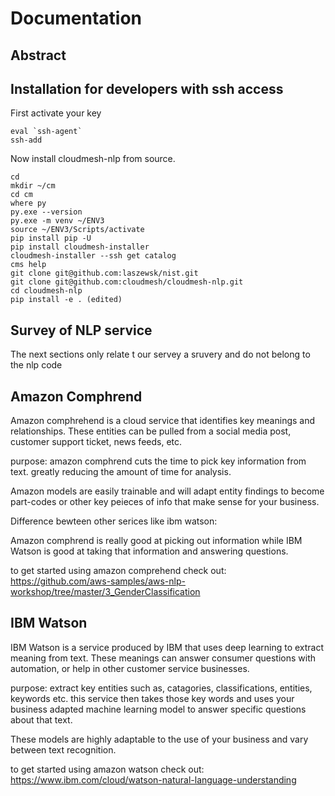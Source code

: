 # Documentation

## Abstract


## Installation for developers with ssh access

First activate your key

```
eval `ssh-agent`
ssh-add
```

Now install cloudmesh-nlp from source.

``` 
cd
mkdir ~/cm
cd cm
where py
py.exe --version
py.exe -m venv ~/ENV3
source ~/ENV3/Scripts/activate
pip install pip -U
pip install cloudmesh-installer
cloudmesh-installer --ssh get catalog
cms help
git clone git@github.com:laszewsk/nist.git
git clone git@github.com:cloudmesh/cloudmesh-nlp.git
cd cloudmesh-nlp
pip install -e . (edited) 
```

## Survey of NLP service

The next sections only relate t our servey a sruvery and do not belong to the nlp code

## Amazon Comphrend

Amazon comphrehend is a cloud service that identifies key meanings and relationships. These entities can be pulled from a social media post, customer support ticket, news feeds, etc.

purpose: amazon comphrend cuts the time to pick key information from text. greatly reducing the amount of time for analysis.

Amazon models are easily trainable and will adapt entity findings to become part-codes or other key peieces of info that make sense for your business.

Difference bewteen other serices like ibm watson:

Amazon comphrend is really good at picking out information while IBM Watson is good at taking that information and answering questions.

to get started using amazon comprehend check out: https://github.com/aws-samples/aws-nlp-workshop/tree/master/3_GenderClassification


## IBM Watson

IBM Watson is a service produced by IBM that uses deep learning to extract meaning from text. These meanings can answer consumer questions with automation, or help in other customer service businesses.

purpose: extract key entities such as, catagories, classifications, entities, keywords etc. this service then takes those key words and uses your business adapted machine learning model to answer specific questions about that text.

These models are highly adaptable to the use of your business and vary between text recognition.

to get started using amazon watson check out: https://www.ibm.com/cloud/watson-natural-language-understanding

